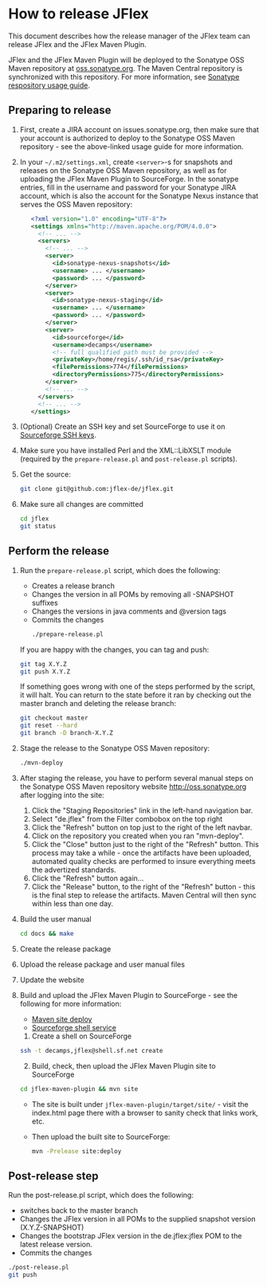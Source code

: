 # How to release JFlex

This document describes how the release manager of the JFlex team can release 
JFlex and the JFlex Maven Plugin.

JFlex and the JFlex Maven Plugin will be deployed to the Sonatype OSS Maven
repository at [oss.sonatype.org][sonatype].
The Maven Central repository is synchronized with this repository.
For more information, see [Sonatype respository usage guide][sonatype-repo-usage]. 


## Preparing to release

1. First, create a JIRA account on issues.sonatype.org, then make sure that your
   account is authorized to deploy to the Sonatype OSS Maven repository - see
   the above-linked usage guide for more information.

2. In your `~/.m2/settings.xml`, create `<server>`-s for snapshots and releases on
   the Sonatype OSS Maven repository, as well as for uploading the JFlex Maven
   Plugin to SourceForge.  In the sonatype entries, fill in the username and
   password for your Sonatype JIRA account, which is also the account for the
   Sonatype Nexus instance that serves the OSS Maven repository: 

    ```xml
       <?xml version="1.0" encoding="UTF-8"?>
       <settings xmlns="http://maven.apache.org/POM/4.0.0">
         <!-- ... -->
         <servers>
           <!-- ... -->
           <server>
             <id>sonatype-nexus-snapshots</id>
             <username> ... </username>
             <password> ... </password>
           </server>
           <server>
             <id>sonatype-nexus-staging</id>
             <username> ... </username>
             <password> ... </password>
           </server>
           <server>
             <id>sourceforge</id>
             <username>decamps</username>
             <!-- full qualified path must be provided -->
             <privateKey>/home/regis/.ssh/id_rsa</privateKey>
             <filePermissions>774</filePermissions>
             <directoryPermissions>775</directoryPermissions>
           </server>
           <!-- ... -->
         </servers>
         <!-- ... -->
       </settings>
    ```

3. (Optional) Create an SSH key and set SourceForge to use it on
   [Sourceforge SSH keys][sf-ssh].
   
4. Make sure you have installed Perl and the XML::LibXSLT module (required
   by the `prepare-release.pl` and `post-release.pl` scripts).

5. Get the source:
   ```sh
   git clone git@github.com:jflex-de/jflex.git 
   ```

6. Make sure all changes are committed
   ```sh
   cd jflex
   git status
   ```


Perform the release
-------------------

1. Run the `prepare-release.pl` script, which does the following:

   - Creates a release branch
   - Changes the version in all POMs by removing all -SNAPSHOT suffixes
   - Changes the versions in java comments and @version tags
   - Commits the changes
     ```sh
     ./prepare-release.pl
     ```

   If you are happy with the changes, you can tag and push:
     ```sh
     git tag X.Y.Z
     git push X.Y.Z
     ```

   If something goes wrong with one of the steps performed by
   the script, it will halt.  You can return to the state before
   it ran by checking out the master branch and deleting the
   release branch:

   ```sh
   git checkout master
   git reset --hard
   git branch -D branch-X.Y.Z
   ```

2. Stage the release to the Sonatype OSS Maven repository:

   ```sh
   ./mvn-deploy
   ```

3. After staging the release, you have to perform several manual steps
   on the Sonatype OSS Maven repository website <http://oss.sonatype.org>
   after logging into the site:
   
   1. Click the "Staging Repositories" link in the left-hand navigation bar.
   2. Select "de.jflex" from the Filter combobox on the top right
   3. Click the "Refresh" button on top just to the right of the left navbar.
   4. Click on the repository you created when you ran "mvn-deploy".
   5. Click the "Close" button just to the right of the "Refresh" button.
     This process may take a while - once the artifacts have been uploaded,
     automated quality checks are performed to insure everything meets
     the advertized standards.
   6. Click the "Refresh" button again...
   7. Click the "Release" button, to the right of the "Refresh" button -
     this is the final step to release the artifacts.  Maven Central
     will then sync within less than one day.

3. Build the user manual
 
   ```sh
   cd docs && make
   ```

4. Create the release package

5. Upload the release package and user manual files

6. Update the website

7. Build and upload the JFlex Maven Plugin to SourceForge -
   see the following for more information:
   - [Maven site deploy][maven-site-deploy]
   - [Sourceforge shell service][sf-shell]

   1. Create a shell on SourceForge
     ```sh   
     ssh -t decamps,jflex@shell.sf.net create
     ```

   2. Build, check, then upload the JFlex Maven Plugin site to SourceForge 
     ```sh   
     cd jflex-maven-plugin && mvn site
     ```
     - The site is built under `jflex-maven-plugin/target/site/` - visit the
       index.html page there with a browser to sanity check that links work,
       etc.
       
     - Then upload the built site to SourceForge:
       ```sh
       mvn -Prelease site:deploy
       ```

## Post-release step

Run the post-release.pl script, which does the following:
   - switches back to the master branch
   - Changes the JFlex version in all POMs to the supplied
     snapshot version (X.Y.Z-SNAPSHOT)
   - Changes the bootstrap JFlex version in the de.jflex:jflex
     POM to the latest release version.
   - Commits the changes
   ```sh
   ./post-release.pl
   git push
   ```

[sonatype]: http://oss.sonatype.org/
[maven-site-deploy]: http://maven.apache.org/plugins/maven-site-plugin/examples/site-deploy-to-sourceforge.net.html
[sf-ssh]: https://sourceforge.net/p/forge/documentation/SSH%20Keys/
[sf-shell]: https://sourceforge.net/p/forge/documentation/Shell%20Service/
[sonatype-repo-usage]: https://docs.sonatype.org/display/Repository/Sonatype+OSS+Maven+Repository+Usage+Guide
